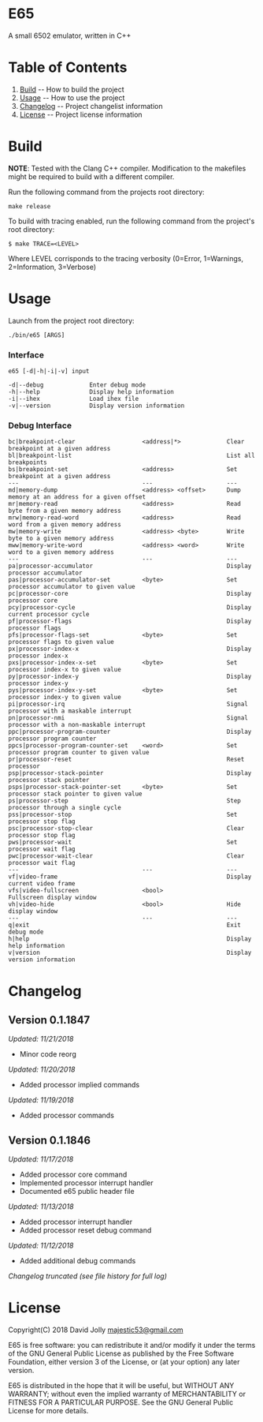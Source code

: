 E65
===

A small 6502 emulator, written in C++

Table of Contents
=================

1. [Build](https://github.com/majestic53/e65#build) -- How to build the project
2. [Usage](https://github.com/majestic53/e65#usage) -- How to use the project
3. [Changelog](https://github.com/majestic53/e65#changelog) -- Project changelist information
4. [License](https://github.com/majestic53/e65#license) -- Project license information

Build
=====

__NOTE__: Tested with the Clang C++ compiler. Modification to the makefiles might be required to build with a different compiler.

Run the following command from the projects root directory:

```
make release
```

To build with tracing enabled, run the following command from the project's root directory:

```
$ make TRACE=<LEVEL>
```

Where LEVEL corrisponds to the tracing verbosity (0=Error, 1=Warnings, 2=Information, 3=Verbose)

Usage
=====

Launch from the project root directory:

```
./bin/e65 [ARGS]
```

### Interface

```
e65 [-d|-h|-i|-v] input

-d|--debug             Enter debug mode
-h|--help              Display help information
-i|--ihex              Load ihex file
-v|--version           Display version information
```

### Debug Interface

```
bc|breakpoint-clear                   <address|*>             Clear breakpoint at a given address
bl|breakpoint-list                                            List all breakpoints
bs|breakpoint-set                     <address>               Set breakpoint at a given address
---                                   ---                     ---
md|memory-dump                        <address> <offset>      Dump memory at an address for a given offset
mr|memory-read                        <address>               Read byte from a given memory address
mrw|memory-read-word                  <address>               Read word from a given memory address
mw|memory-write                       <address> <byte>        Write byte to a given memory address
mww|memory-write-word                 <address> <word>        Write word to a given memory address
---                                   ---                     ---
pa|processor-accumulator                                      Display processor accumulator
pas|processor-accumulator-set         <byte>                  Set processor accumulator to given value
pc|processor-core                                             Display processor core
pcy|processor-cycle                                           Display current processor cycle
pf|processor-flags                                            Display processor flags
pfs|processor-flags-set               <byte>                  Set processor flags to given value
px|processor-index-x                                          Display processor index-x
pxs|processor-index-x-set             <byte>                  Set processor index-x to given value
py|processor-index-y                                          Display processor index-y
pys|processor-index-y-set             <byte>                  Set processor index-y to given value
pi|processor-irq                                              Signal processor with a maskable interrupt
pn|processor-nmi                                              Signal processor with a non-maskable interrupt
ppc|processor-program-counter                                 Display processor program counter
ppcs|processor-program-counter-set    <word>                  Set processor program counter to given value
pr|processor-reset                                            Reset processor
psp|processor-stack-pointer                                   Display processor stack pointer
psps|processor-stack-pointer-set      <byte>                  Set processor stack pointer to given value
ps|processor-step                                             Step processor through a single cycle
pss|processor-stop                                            Set processor stop flag
psc|processor-stop-clear                                      Clear processor stop flag
pws|processor-wait                                            Set processor wait flag
pwc|processor-wait-clear                                      Clear processor wait flag
---                                   ---                     ---
vf|video-frame                                                Display current video frame
vfs|video-fullscreen                  <bool>                  Fullscreen display window
vh|video-hide                         <bool>                  Hide display window
---                                   ---                     ---
q|exit                                                        Exit debug mode
h|help                                                        Display help information
v|version                                                     Display version information
```

Changelog
=========

Version 0.1.1847
----------------
*Updated: 11/21/2018*

* Minor code reorg

*Updated: 11/20/2018*

* Added processor implied commands

*Updated: 11/19/2018*

* Added processor commands

Version 0.1.1846
----------------
*Updated: 11/17/2018*

* Added processor core command
* Implemented processor interrupt handler
* Documented e65 public header file

*Updated: 11/13/2018*

* Added processor interrupt handler
* Added processor reset debug command

*Updated: 11/12/2018*

* Added additional debug commands

*Changelog truncated (see file history for full log)*

License
=======

Copyright(C) 2018 David Jolly <majestic53@gmail.com>

E65 is free software: you can redistribute it and/or modify
it under the terms of the GNU General Public License as published by
the Free Software Foundation, either version 3 of the License, or
(at your option) any later version.

E65 is distributed in the hope that it will be useful,
but WITHOUT ANY WARRANTY; without even the implied warranty of
MERCHANTABILITY or FITNESS FOR A PARTICULAR PURPOSE.  See the
GNU General Public License for more details.
